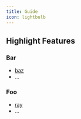 ```yaml
---
title: Guide
icon: lightbulb
---
```


## Highlight Features

<ButtonCounter />
<Badge text="demo" />

### Bar

- [baz](bar/baz.md)
- ...

### Foo

- [ray](foo/ray.md)
- ...
